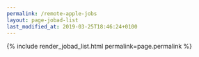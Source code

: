 ```yaml
---
permalink: /remote-apple-jobs
layout: page-jobad-list
last_modified_at: 2019-03-25T18:46:24+0100
---
```

{% include render_jobad_list.html permalink=page.permalink %}

